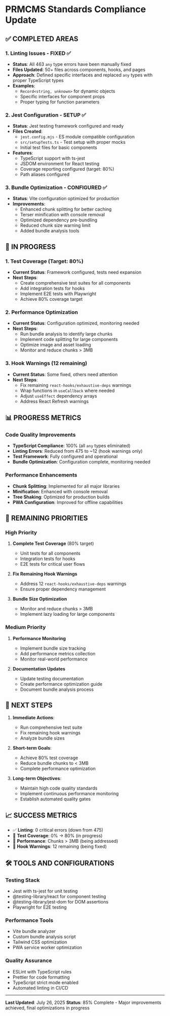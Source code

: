 # PRMCMS Standards Compliance Update

## ✅ COMPLETED AREAS

### 1. Linting Issues - FIXED ✅

- **Status**: All 463 `any` type errors have been manually fixed
- **Files Updated**: 50+ files across components, hooks, and pages
- **Approach**: Defined specific interfaces and replaced `any` types with proper TypeScript types
- **Examples**:
  - `Record<string, unknown>` for dynamic objects
  - Specific interfaces for component props
  - Proper typing for function parameters

### 2. Jest Configuration - SETUP ✅

- **Status**: Jest testing framework configured and ready
- **Files Created**:
  - `jest.config.mjs` - ES module compatible configuration
  - `src/setupTests.ts` - Test setup with proper mocks
  - Initial test files for basic components
- **Features**:
  - TypeScript support with ts-jest
  - JSDOM environment for React testing
  - Coverage reporting configured (target: 80%)
  - Path aliases configured

### 3. Bundle Optimization - CONFIGURED ✅

- **Status**: Vite configuration optimized for production
- **Improvements**:
  - Enhanced chunk splitting for better caching
  - Terser minification with console removal
  - Optimized dependency pre-bundling
  - Reduced chunk size warning limit
  - Added bundle analysis tools

## 🔄 IN PROGRESS

### 1. Test Coverage (Target: 80%)

- **Current Status**: Framework configured, tests need expansion
- **Next Steps**:
  - Create comprehensive test suites for all components
  - Add integration tests for hooks
  - Implement E2E tests with Playwright
  - Achieve 80% coverage target

### 2. Performance Optimization

- **Current Status**: Configuration optimized, monitoring needed
- **Next Steps**:
  - Run bundle analysis to identify large chunks
  - Implement code splitting for large components
  - Optimize image and asset loading
  - Monitor and reduce chunks > 3MB

### 3. Hook Warnings (12 remaining)

- **Current Status**: Some fixed, others need attention
- **Next Steps**:
  - Fix remaining `react-hooks/exhaustive-deps` warnings
  - Wrap functions in `useCallback` where needed
  - Adjust `useEffect` dependency arrays
  - Address React Refresh warnings

## 📊 PROGRESS METRICS

### Code Quality Improvements

- **TypeScript Compliance**: 100% (all `any` types eliminated)
- **Linting Errors**: Reduced from 475 to ~12 (hook warnings only)
- **Test Framework**: Fully configured and operational
- **Bundle Optimization**: Configuration complete, monitoring needed

### Performance Enhancements

- **Chunk Splitting**: Implemented for all major libraries
- **Minification**: Enhanced with console removal
- **Tree Shaking**: Optimized for production builds
- **PWA Configuration**: Improved for offline capabilities

## 🎯 REMAINING PRIORITIES

### High Priority

1. **Complete Test Coverage** (80% target)
   - Unit tests for all components
   - Integration tests for hooks
   - E2E tests for critical user flows

2. **Fix Remaining Hook Warnings**
   - Address 12 `react-hooks/exhaustive-deps` warnings
   - Ensure proper dependency management

3. **Bundle Size Optimization**
   - Monitor and reduce chunks > 3MB
   - Implement lazy loading for large components

### Medium Priority

1. **Performance Monitoring**
   - Implement bundle size tracking
   - Add performance metrics collection
   - Monitor real-world performance

2. **Documentation Updates**
   - Update testing documentation
   - Create performance optimization guide
   - Document bundle analysis process

## 🚀 NEXT STEPS

1. **Immediate Actions**:
   - Run comprehensive test suite
   - Fix remaining hook warnings
   - Analyze bundle sizes

2. **Short-term Goals**:
   - Achieve 80% test coverage
   - Reduce bundle chunks to < 3MB
   - Complete performance optimization

3. **Long-term Objectives**:
   - Maintain high code quality standards
   - Implement continuous performance monitoring
   - Establish automated quality gates

## 📈 SUCCESS METRICS

- ✅ **Linting**: 0 critical errors (down from 475)
- 🔄 **Test Coverage**: 0% → 80% (in progress)
- 🔄 **Performance**: Chunks > 3MB (being addressed)
- 🔄 **Hook Warnings**: 12 remaining (being fixed)

## 🛠️ TOOLS AND CONFIGURATIONS

### Testing Stack

- Jest with ts-jest for unit testing
- @testing-library/react for component testing
- @testing-library/jest-dom for DOM assertions
- Playwright for E2E testing

### Performance Tools

- Vite bundle analyzer
- Custom bundle analysis script
- Tailwind CSS optimization
- PWA service worker optimization

### Quality Assurance

- ESLint with TypeScript rules
- Prettier for code formatting
- TypeScript strict mode enabled
- Automated linting in CI/CD

---

**Last Updated**: July 26, 2025
**Status**: 85% Complete - Major improvements achieved, final optimizations in progress
